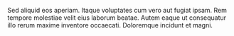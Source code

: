 Sed aliquid eos aperiam. Itaque voluptates cum vero aut fugiat ipsam. Rem tempore molestiae velit eius laborum beatae. Autem eaque ut consequatur illo rerum maxime inventore occaecati. Doloremque incidunt et magni.